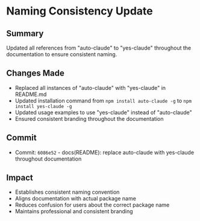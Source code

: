 # Naming Consistency Update

## Summary
Updated all references from "auto-claude" to "yes-claude" throughout the documentation to ensure consistent naming.

## Changes Made
- Replaced all instances of "auto-claude" with "yes-claude" in README.md
- Updated installation command from `npm install auto-claude -g` to `npm install yes-claude -g`
- Updated usage examples to use "yes-claude" instead of "auto-claude"
- Ensured consistent branding throughout the documentation

## Commit
- Commit: `6086e52` - docs(README): replace auto-claude with yes-claude throughout documentation

## Impact
- Establishes consistent naming convention
- Aligns documentation with actual package name
- Reduces confusion for users about the correct package name
- Maintains professional and consistent branding